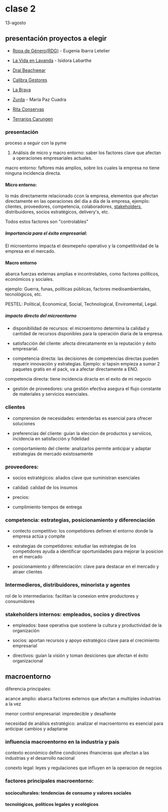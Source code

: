# clase 2
13-agosto

## presentación proyectos a elegir

- [Ropa de Género(RDG)](https://www.ropadegenero.cl) - Eugenia Ibarra Letelier

- [La Vida en Lavanda](https://www.lavidaenlavanda.cl) - Isidora Labarthe

- [Drai Beachwear](https://www.instagram.com/drai.beachwear/?hl=en)

- [Calibra Gestores](https://calibragestores.cl)

- [La Brava](https://www.instagram.com/labravacl)

- [Zurda](https://www.zurda.cl) - María Paz Cuadra

- [Rita Conservas](https://ritaconservas.cl)

- [Terrarios Carungen](https://terrarioskarungen.cl)

### presentación

proceso a seguir con la pyme

1. Análisis de micro y macro entorno: saber los factores clave que afectan a operaciones empresariales actuales.



macro entorno: faftores más amplios, sobre los cuales la empresa no tiene ninguna incidencia directa.

#### Micro entorno:

lo más directamente relacionado ccon la empresa, elementos que afectan directamente en las operaciones del día a día de la empresa, ejemplo: clientes, proveedores, competencia, colaboradores, [stakeholders](https://en.wikipedia.org/wiki/Stakeholder_(corporate)), distribuidores, socios estratégicos, delivery's, etc.

Todos estos factores son "controlables"

##### Importancia para el éxito empresarial: 

El microentorno impacta el desmepeño operativo y la competitividad de la empresa en el mercado.

#### Macro entorno

abarca fuerzas externas amplias e incontrolables, como factores políticos, económicos y sociales.

ejemplo: Guerra, funas, políticas públicas, factores medioambientales, tecnológicos, etc.

PESTEL: Political, Economical, Social, Technological, Enviromental, Legal.

##### impacto directo del microentorno

- disponibilidad de recursos: el microentorno determina la calidad y cantidad de recursos disponibles para la operación diaria de la empresa.

- satisfacción del cliente: afecta direcatamente en la reputación y éxito empresarial.

- competencia directa: las decisiones de competencias directas pueden requerir innovación y estrategias. Ejemplo: si tapsin empieza a sumar 2 paquetes gratis en el pack, va a afectar directamente a ENO.

competencia directa: tiene incidencia diracta en el exito de mi negocio

- gestión de proveedores: una gestión efectiva asegura el flujo constante de materiales y servicios esenciales.

### clientes

- comprension de necesidades: entenderlas es esencial para ofrecer soluciones

- preferencias del cliente: guían la eleccion de productos y serviicos, incidencia en satisfacción y fidelidad

- comportamiento del cliente: analizarlos permite anticipar y adaptar estrategias de mercado existosamente

### proveedores:

- socios estratégicos: aliados clave que suministran esenciales

- calidad: calidad de los insumos

- precios: 

- cumplimiento tiempos de entrega

### competencia: estrategias, posicionamiento y diferenciación

- contecto competitivo: los competidores definen el entorno donde la empresa actúa y compite

- estrategias de competidores: estudiar las estrategias de los competidores ayuda a identificar oportunidades para mejorar la posicion en el mercado

- posicionamiento y diferenciación: clave para destacar en el mercado y atraer clientes

### Intermedieros, distribuidores, minorista y agentes

rol de lo intermediarios: facilitan la conexion entre productores y consumidores

### stakeholders internos: empleados, socios y directivos

- empleados: base operativa que sostiene la cultura y productividad de la organización

- socios: aportan recursos y apoyo estratégico clave para el crecimiento empresarial

- directivos: guían la visión y toman desiciones que afectan el éxito organizacional

## macroentorno

diferencia principales:

acance amplio:  abarca factores externos que afectan a multiples industrias a la vez

menor control empresarial: impredecible y desafiente

necesidad de análisis estratégico: analizar el macroentorno es esencial para anticipar cambios y adaptarse

### influencia macroentorno en la industria y país

contexto económico define condiciones ifnancieras que afectan a las industrias y el desarrollo nacional

conexto legal: leyes y regulaciones que influyen en la operacion de negcios

### factores principales macroentorno:

#### socioculturales: tendencias de consumo y valores sociales

#### tecnológicos, políticos legales y ecológicos


